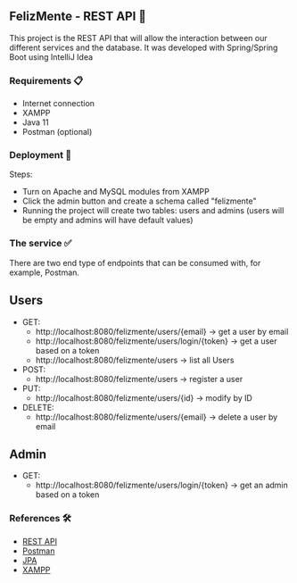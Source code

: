 ## FelizMente - REST API 🚀
This project is the REST API that will allow the interaction between our different services and the database.
It was developed with Spring/Spring Boot using IntelliJ Idea

### Requirements 📋

* Internet connection
* XAMPP
* Java 11
* Postman (optional)

### Deployment 🔧
Steps:
* Turn on Apache and MySQL modules from XAMPP
* Click the admin button and create a schema called "felizmente"
* Running the project will create two tables: users and admins (users will be empty and admins will have default values)

### The service ✅
There are two end type of endpoints that can be consumed with, for example, Postman.

## Users
* GET:
  * http://localhost:8080/felizmente/users/{email} -> get a user by email
  * http://localhost:8080/felizmente/users/login/{token} -> get a user based on a token
  * http://localhost:8080/felizmente/users -> list all Users
* POST:
  * http://localhost:8080/felizmente/users -> register a user
* PUT:
  * http://localhost:8080/felizmente/users/{id} -> modify by ID
* DELETE:
  * http://localhost:8080/felizmente/users/{email} -> delete a user by email

## Admin
* GET:
  * http://localhost:8080/felizmente/users/login/{token} -> get an admin based on a token

### References 🛠️
* [REST API](https://www.redhat.com/en/topics/api/what-is-a-rest-api)
* [Postman](https://www.blazemeter.com/blog/how-use-postman-manage-and-execute-your-apis)
* [JPA](https://www.ibm.com/docs/en/was-liberty/base?topic=overview-java-persistence-api-jpa)
* [XAMPP](https://www.educba.com/what-is-xampp/)

